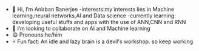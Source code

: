 - 👋 Hi, I’m Anirban Banerjee 
-interests:my interests lies in Machine learning,neural networks,AI and Data science
-currently learning: developing useful stuffs and apps with the use of ANN,CNN and RNN
- 💞️ I’m looking to collaborate on AI and Machine learning
- 😄 Pronouns:he/him
- ⚡ Fun fact: An idle and lazy brain is a devil's workshop. so keep working 

<!---
anirban1221/anirban1221 is a ✨ special ✨ repository because its `README.md` (this file) appears on your GitHub profile.
You can click the Preview link to take a look at your changes.
--->
